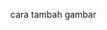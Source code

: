 <!-- # Login 

- ADMIN
username : admin123
password : password

- PETUGAS
username : elaina123
password : password

- SISWA
username : arumreza
password : parmassmapa -->



cara tambah gambar
    <!-- <img src="{{ asset('templates/backend/AdminLTE-3.1.0') }}/dist/img/poltek.png" alt="AdminLTE Logo" class="brand-image img-circle elevation-3" style="opacity: .8">
    <span class="brand-text font-weight-light">SMAN 4 KEDIRI</span> -->
